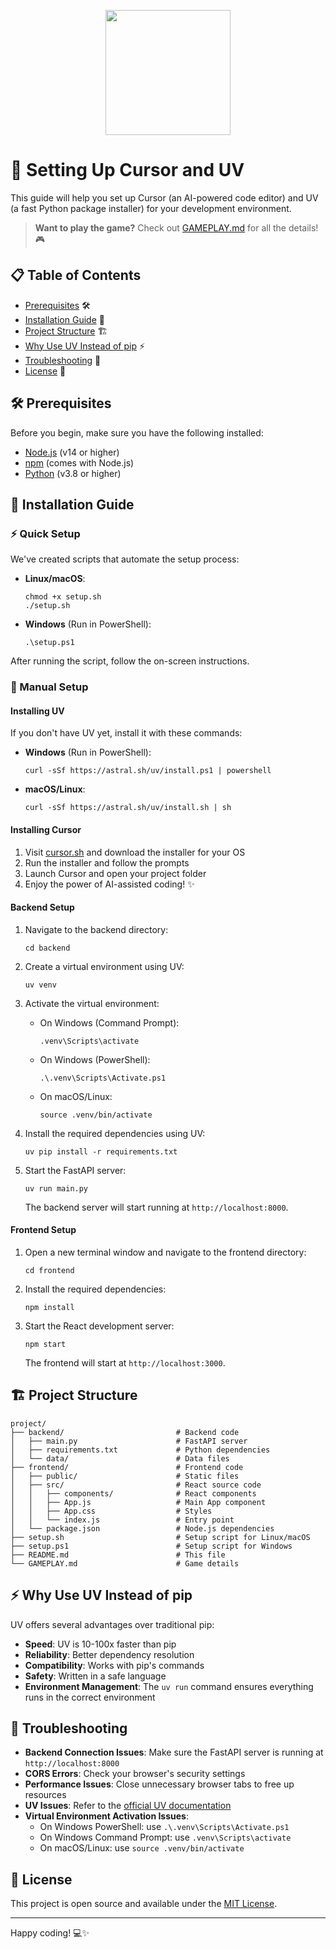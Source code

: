 <p align = "center" draggable="false" ><img src="https://github.com/AI-Maker-Space/LLM-Dev-101/assets/37101144/d1343317-fa2f-41e1-8af1-1dbb18399719" 
     width="200px"
     height="auto"/>
</p>

# 🚀 Setting Up Cursor and UV

This guide will help you set up Cursor (an AI-powered code editor) and UV (a fast Python package installer) for your development environment.

> **Want to play the game?** Check out [GAMEPLAY.md](GAMEPLAY.md) for all the details! 🎮

## 📋 Table of Contents

- [Prerequisites](#prerequisites) 🛠️
- [Installation Guide](#installation) 🚀
- [Project Structure](#project-structure) 🏗️
- [Why Use UV Instead of pip](#why-uv) ⚡
- [Troubleshooting](#troubleshooting) 🔧
- [License](#license) 📜

## 🛠️ Prerequisites <a name="prerequisites"></a>

Before you begin, make sure you have the following installed:
- [Node.js](https://nodejs.org/) (v14 or higher)
- [npm](https://www.npmjs.com/) (comes with Node.js)
- [Python](https://www.python.org/) (v3.8 or higher)

## 🚀 Installation Guide <a name="installation"></a>

### ⚡ Quick Setup

We've created scripts that automate the setup process:

- **Linux/macOS**:
  ```
  chmod +x setup.sh
  ./setup.sh
  ```

- **Windows** (Run in PowerShell):
  ```
  .\setup.ps1
  ```

After running the script, follow the on-screen instructions.

### 🔧 Manual Setup

#### Installing UV

If you don't have UV yet, install it with these commands:

- **Windows** (Run in PowerShell):
  ```
  curl -sSf https://astral.sh/uv/install.ps1 | powershell
  ```

- **macOS/Linux**:
  ```
  curl -sSf https://astral.sh/uv/install.sh | sh
  ```

#### Installing Cursor

1. Visit [cursor.sh](https://cursor.sh/) and download the installer for your OS
2. Run the installer and follow the prompts
3. Launch Cursor and open your project folder
4. Enjoy the power of AI-assisted coding! ✨

#### Backend Setup

1. Navigate to the backend directory:
   ```
   cd backend
   ```

2. Create a virtual environment using UV:
   ```
   uv venv
   ```

3. Activate the virtual environment:
   - On Windows (Command Prompt):
     ```
     .venv\Scripts\activate
     ```
   - On Windows (PowerShell):
     ```
     .\.venv\Scripts\Activate.ps1
     ```
   - On macOS/Linux:
     ```
     source .venv/bin/activate
     ```

4. Install the required dependencies using UV:
   ```
   uv pip install -r requirements.txt
   ```

5. Start the FastAPI server:
   ```
   uv run main.py
   ```

   The backend server will start running at `http://localhost:8000`.

#### Frontend Setup

1. Open a new terminal window and navigate to the frontend directory:
   ```
   cd frontend
   ```

2. Install the required dependencies:
   ```
   npm install
   ```

3. Start the React development server:
   ```
   npm start
   ```

   The frontend will start at `http://localhost:3000`.

## 🏗️ Project Structure <a name="project-structure"></a>

```
project/
├── backend/                         # Backend code
│   ├── main.py                      # FastAPI server
│   ├── requirements.txt             # Python dependencies
│   └── data/                        # Data files
├── frontend/                        # Frontend code
│   ├── public/                      # Static files
│   ├── src/                         # React source code
│   │   ├── components/              # React components
│   │   ├── App.js                   # Main App component
│   │   ├── App.css                  # Styles
│   │   └── index.js                 # Entry point
│   └── package.json                 # Node.js dependencies
├── setup.sh                         # Setup script for Linux/macOS
├── setup.ps1                        # Setup script for Windows
├── README.md                        # This file
└── GAMEPLAY.md                      # Game details
```

## ⚡ Why Use UV Instead of pip <a name="why-uv"></a>

UV offers several advantages over traditional pip:

- **Speed**: UV is 10-100x faster than pip
- **Reliability**: Better dependency resolution
- **Compatibility**: Works with pip's commands
- **Safety**: Written in a safe language
- **Environment Management**: The `uv run` command ensures everything runs in the correct environment

## 🔧 Troubleshooting <a name="troubleshooting"></a>

- **Backend Connection Issues**: Make sure the FastAPI server is running at `http://localhost:8000`
- **CORS Errors**: Check your browser's security settings
- **Performance Issues**: Close unnecessary browser tabs to free up resources
- **UV Issues**: Refer to the [official UV documentation](https://github.com/astral-sh/uv)
- **Virtual Environment Activation Issues**: 
  - On Windows PowerShell: use `.\.venv\Scripts\Activate.ps1`
  - On Windows Command Prompt: use `.venv\Scripts\activate`
  - On macOS/Linux: use `source .venv/bin/activate`

## 📜 License <a name="license"></a>

This project is open source and available under the [MIT License](LICENSE).

---

Happy coding! 💻✨
